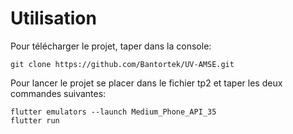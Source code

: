 # Utilisation

Pour télécharger le projet, taper dans la console:

    git clone https://github.com/Bantortek/UV-AMSE.git

Pour lancer le projet se placer dans le fichier tp2 et taper les deux commandes suivantes:

    flutter emulators --launch Medium_Phone_API_35
    flutter run

